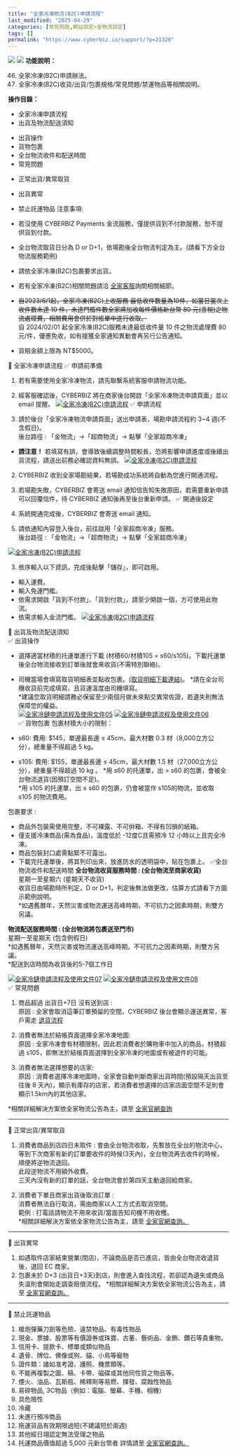 ```yaml
---
title: "全家冷凍物流(B2C)申請流程"
last_modified: "2025-04-29"
categories: [常見問題,網站設定>金物流設定]
tags: []
permalink: "https://www.cyberbiz.io/support/?p=21320"
---
```


![](https://www.cyberbiz.io/support/wp-content/uploads/適用站別.png)
[![](https://www.cyberbiz.io/support/wp-content/uploads/台灣站.png)](https://www.cyberbiz.io/support/?page_id=2490)
**功能說明：**  

46. 全家冷凍(B2C)申請辦法。
47. 全家冷凍(B2C)收貨/出貨/包裹規格/常見問題/禁運物品等相關說明。

**操作目錄：**

* 全家冷凍申請流程
* 出貨及物流配送須知
- 出貨操作  
- 貨物包裹  
- 全台物流收件和配送時間  
- 常見問題
* 正常出貨/異常取貨
* 出貨異常
* 禁止託運物品
注意事項:  

* 若沒使用 CYBERBIZ Payments 金流服務，僅提供貨到不付款服務，恕不提供貨到付款。
* 全台物流取貨日分為 D or D+1，依場勘後全台物流判定為主。(請看下方全台物流服務範例)
* 請依全家冷凍(B2C)包裹要求出貨。
* 若有全家冷凍(B2C)相關問題請洽 [全家客服](https://www.family.com.tw/Marketing/ContactUs)詢問相關細節。
* ~~自2023/6/1起，全家冷凍(B2C)上收服務 最低收件數量為10件，如當日當次上收件數未達 10 件，未達門檻件數全家將加收每件價格新台幣 80 元(含稅)之物流處理費，相關費用會併於對帳單中進行收取。~~  
自 2024/02/01 起全家冷凍(B2C)服務未達最低收件量 10 件之物流處理費 80 元/件，優惠免收，如有接獲全家通知異動會再另行公告通知。

* 貨賠金額上限為 NT$5000。

📌 全家冷凍申請流程 ✅ 申請前準備

1. 若有需要使用全家冷凍物流，請先聯繫系統客服申請物流功能。


2. 經客服確認後，CYBERBIZ 將在商家後台開啟「全家冷凍物流申請頁面」並以 email 提醒。
[![全家冷凍\(B2C\)申請流程](https://www.cyberbiz.io/support/wp-content/uploads/全家冷凍B2C申請流程01.png)](https://www.cyberbiz.io/support/wp-content/uploads/全家冷凍B2C申請流程01.png) ✅ 申請流程

1. 請於後台「全家冷凍物流申請頁面」送出申請表，場勘申請流程約 3~4 週(不含假日)。  
後台路徑 : 「金物流」→「超商物流」→ 點擊「全家超商冷凍」  


* **請注意！** 若填寫有誤，會導致後續調整時間較長，恐將影響申請進度或後續出貨流程，請送出前務必確認資料無誤。
[![全家冷凍\(B2C\)申請流程](https://www.cyberbiz.io/support/wp-content/uploads/全家冷凍B2C申請流程02.png)](https://www.cyberbiz.io/support/wp-content/uploads/全家冷凍B2C申請流程02.png)

2. CYBERBIZ 收到全家場勘結果，若場勘成功系統將自動為您進行開通流程。


3. 若場勘失敗，CYBERBIZ 會寄送 email 通知信告知失敗原因，若需要重新申請可以回覆信件，待 CYBERBIZ 通知後再至後台重新申請。
✅ 開通後設定

1. 系統開通完成後，CYBERBIZ 會寄送 email 通知。


2. 請依通知內容登入後台，前往啟用「全家超商冷凍」服務。  
後台路徑 : 「金物流」→「超商物流」→ 點擊「全家超商冷凍」

[![全家冷凍\(B2C\)申請流程](https://www.cyberbiz.io/support/wp-content/uploads/全家冷凍B2C申請流程03.png)](https://www.cyberbiz.io/support/wp-content/uploads/全家冷凍B2C申請流程03.png)

3. 依序輸入以下資訊，完成後點擊「儲存」，即可啟用。 
* 輸入運費。
* 輸入免運門檻。
* 依需求開啟「貨到不付款」、「貨到付款」，請至少開啟一個，方可使用此物流。
* 依需求輸入金流門檻。
[![全家冷凍\(B2C\)申請流程](https://www.cyberbiz.io/support/wp-content/uploads/全家冷凍B2C申請流程04.png)](https://www.cyberbiz.io/support/wp-content/uploads/全家冷凍B2C申請流程04.png)  

📌 出貨及物流配送須知  
✅ 出貨操作

* 選擇適當材積的托運單進行下載 (材積60/材積105 = s60/s105)。下載托運單後全台物流接收到訂單後就會來收貨(不需特別聯絡)。
* 司機當場會填寫取貨明細表並點收包裹。[(取貨明細下載連結)](https://www.cyberbiz.co/support/wp-content/uploads/2021/01/%E5%86%B7%E5%87%8DEC%E5%8F%96%E8%B2%A8%E6%98%8E%E7%B4%B0%E8%A1%A8S105.xlsx)。
*請在全台司機收貨前完成填寫，且貨運溫度由司機填寫。  
*建議您取貨明細請務必保留至少兩個月做未來點交異常佐證，若遺失則無法保障您的權益。   
[![全家冷鏈申請流程及使用文件05](https://www.cyberbiz.io/support/wp-content/uploads/2021/10/全家冷鏈申請流程及使用文件05.png)](https://www.cyberbiz.io/support/wp-content/uploads/2021/10/全家冷鏈申請流程及使用文件05.png)
[![全家冷鏈申請流程及使用文件06](https://www.cyberbiz.io/support/wp-content/uploads/2021/10/全家冷鏈申請流程及使用文件06.png)](https://www.cyberbiz.io/support/wp-content/uploads/2021/10/全家冷鏈申請流程及使用文件06.png)  
✅ 貨物包裹 包裹材積大小的限制：  

* s60: 費用: $145，單邊最長邊 ≤ 45cm，最大材數 0.3 材（8,000立方公分），總重量不得超過 5 kg。
* s105: 費用: $155，單邊最長邊 ≤ 45cm，最大材數 1.5 材（27,000立方公分），總重量不得超過 10 kg 。
*用 s60 的托運單，出 > s60 的包裹，會被全台物流退貨(因預訂空間不足)。  
*用 s105 的托運單，出 ≤ s60 的包裹，仍會被當作 s105的物流，並收取 s105 的物流費用。  

包裹要求 :  

* 商品外包裝需使用完整，不可裸露、不可倂箱、不得有凹損的紙箱。
* 僅支援冷凍商品(需為食品)，溫度低於 -12度C且需預冷 12 小時以上且完全冷凍。
* 商品包裝封口處需黏緊不可露出。
* 下載完托運單後，將其列印出來，放進防水的透明袋中，貼在包裹上。
✅全台物流收件和配送時間 **全台物流收貨服務時間 : (全台物流至商家收貨)**  
星期一至星期六 (星期天不收貨)  
收貨日由場勘時所判定，D or D+1，判定後無法做更改，估算方式請看下方圖示範例說明。  
*如遇舊曆年，天然災害或物流運送高峰時期，不可抗力之因素時期，則雙方另議。  

**物流配送服務時間 : (全台物流將包裹送至門市)**  
星期一至星期天 (包含例假日)  
*如遇舊曆年，天然災害或物流運送高峰時期，不可抗力之因素時期，則雙方另議。  
*配送到店時間為收貨後的5-7個工作日   

[![全家冷鏈申請流程及使用文件07](https://www.cyberbiz.io/support/wp-content/uploads/2021/10/全家冷鏈申請流程及使用文件07.png)](https://www.cyberbiz.io/support/wp-content/uploads/2021/10/全家冷鏈申請流程及使用文件07.png)
[![全家冷鏈申請流程及使用文件08](https://www.cyberbiz.io/support/wp-content/uploads/2021/10/全家冷鏈申請流程及使用文件08.png)](https://www.cyberbiz.io/support/wp-content/uploads/2021/10/全家冷鏈申請流程及使用文件08.png)  
✅ 常見問題

1. 商品超過 出貨日+7日 沒有送到店 :  
原因 : 全家會取消這筆訂單預留的空間，CYBERBIZ 後台會顯示運送異常，客戶需走
[退貨流程](https://www.cyberbiz.io/support/?p=1756)



2. 消費者無法於結帳頁面選擇全家冷凍地圖:  
原因 : 全家冷凍會有材積限制，因此若消費者於購物車中加入的商品，材積超過 s105，即無法於結帳頁面選擇到全家冷凍的地圖或有被退件的可能。



3. 消費者無法選擇想要的店家:  
原因 : 消費者選擇冷凍地圖時，全家會自動判斷商家出貨時間(預設隔天出貨至往後 8
天內)，顯示有庫存的店家，若消費者想選擇的店家店面空間不足則會顯示1.5km內的其他店家。

*相關詳細解決方案依全家物流公告為主，請至 [全家官網查詢](https://www.famiport.com.tw/Web_Famiport/page/service_caption.aspx?MN=5&CN=1141)

* * *



📌 正常出貨/異常取貨  


1. 消費者商品到店四日未取件 : 會由全台物流收取，先暫放在全台的物流中心，等到下次商家有新的訂單要收件的時候(3天內)，全台物流再去收件的時候，順便將逆物流退回。  
此段逆物流不用額外收費。  
三天內沒有新的訂單的話，全台物流會於第四天主動退回給商家。



2. 消費者下單且商家出貨後取消訂單 :  
消費者無法自行取消，需由商家以人工方式去取消空間。  
範例 : 打電話請物流不用來收貨/當面告知司機不用收穫。  
*相關詳細解決方案依全家物流公告為主，請至 [全家官網查詢。](https://www.famiport.com.tw/Web_Famiport/page/service_caption.aspx?MN=5&CN=1141)  



* * *


📌 出貨異常  


1. 如遇取件店家結束營業(閉店)，不論商品是否已進店，皆由全台物流收退貨後，退回 EC 商家。
2. 包裹未於 D+3 (出貨日+3天)到店，則會進入查找流程，若卻認為遺失或商品失溫則會開始走調查賠償流程。 *相關詳細解決方案依全家物流公告為主，請至 [全家官網查詢。](https://www.famiport.com.tw/Web_Famiport/page/service_caption.aspx?MN=5&CN=1141)  

* * *


📌 禁止託運物品  


1. 槍炮彈藥刀劍等危險、違禁物品、有毒性物品
2. 現金、票據、股票等有價證券或珠寶、古董、藝術品、金飾、鑽石等貴重物。
3. 信用卡、提款卡、標單或類似物品
4. 遺骨、牌位、佛像或狗、貓、小鳥等寵物
5. 證件類：諸如准考證、護照、機票類等。
6. 不能再複製之圖、稿、卡帶、磁碟或其他同性質之物品等。
7. 煙火、油品、瓦斯瓶、稀釋劑等易燃、揮發、腐蝕性物品
8. 易碎物品, 3C物品（例如：電腦、螢幕、手機、相機）
9. 具危險性
10. 冷藏
11. 未進行預冷商品
12. 拖運貨品有效期限過短(不建議短於兩週)
13. 其他經日翊認定無法受理之物品
14. 托運商品價值超過 5,000 元新台幣者
詳情請至
[全家官網查詢。](https://www.famiport.com.tw/Web_Famiport/page/service_caption.aspx?MN=5&CN=1141)


